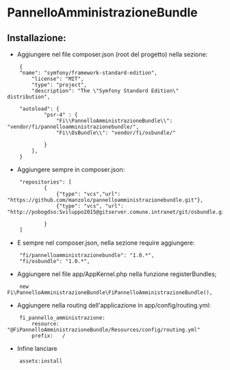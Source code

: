 PannelloAmministrazioneBundle
=============

Installazione:
-------------

- Aggiungere nel file composer.json (root del progetto) nella sezione:
```
    {
    "name": "symfony/framework-standard-edition",
        "license": "MIT",
        "type": "project",
        "description": "The \"Symfony Standard Edition\" distribution",

    "autoload": {
            "psr-4" : {
                "Fi\\PannelloAmministrazioneBundle\\": "vendor/fi/pannelloamministrazionebundle/",
                "Fi\\OsBundle\\": "vendor/fi/osbundle/"

            }
        },
    }    
```
- Aggiungere sempre in composer.json:
```
    "repositories": [
            {   
                {"type": "vcs","url": "https://github.com/manzolo/pannelloamministrazionebundle.git"},
                {"type": "vcs", "url": "http://pobogdso:Sviluppo2015@gitserver.comune.intranet/git/osbundle.git/"}

            }
    ]
```
- E sempre nel composer.json, nella sezione require aggiungere:
```
    "fi/pannelloamministrazionebundle": "1.0.*",
    "fi/osbundle": "1.0.*",
```
- Aggiungere nel file app/AppKernel.php nella funzione registerBundles;
```
    new Fi\PannelloAmministrazioneBundle\FiPannelloAmministrazioneBundle(),
```
- Aggiungere nella routing dell'applicazione in app/config/routing.yml:
```
    fi_pannello_amministrazione:
        resource: "@FiPannelloAmministrazioneBundle/Resources/config/routing.yml"
        prefix:   /
```
- Infine lanciare 
```
    assets:install
```
